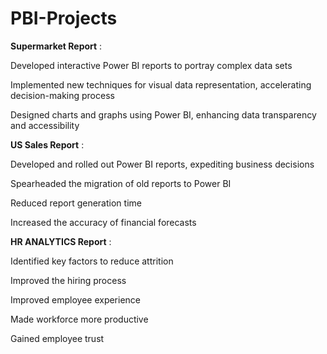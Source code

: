 # PBI-Projects
**Supermarket Report** :

Developed interactive Power BI reports to portray complex data sets

Implemented new techniques for visual data representation, accelerating decision-making process

Designed charts and graphs using Power BI, enhancing data transparency and accessibility


**US Sales Report** :

Developed and rolled out Power BI reports, expediting business decisions

Spearheaded the migration of old reports to Power BI

Reduced report generation time 

Increased the accuracy of financial forecasts

**HR ANALYTICS Report** :

Identified key factors to reduce attrition

Improved the hiring process

Improved employee experience

Made workforce more productive

Gained employee trust
